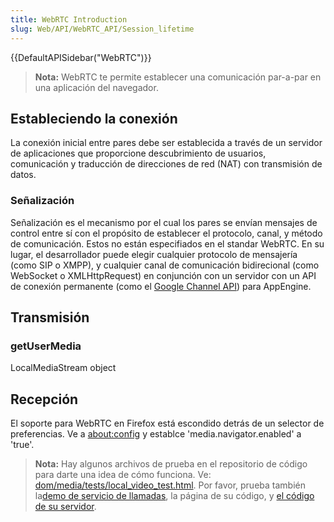 ```yaml
---
title: WebRTC Introduction
slug: Web/API/WebRTC_API/Session_lifetime
---
```


{{DefaultAPISidebar("WebRTC")}}

> **Nota:** WebRTC te permite establecer una comunicación par-a-par en una aplicación del navegador.

## Estableciendo la conexión

La conexión inicial entre pares debe ser establecida a través de un servidor de aplicaciones que proporcione descubrimiento de usuarios, comunicación y traducción de direcciones de red (NAT) con transmisión de datos.

### Señalización

Señalización es el mecanismo por el cual los pares se envían mensajes de control entre sí con el propósito de establecer el protocolo, canal, y método de comunicación. Estos no están especifiados en el standar WebRTC. En su lugar, el desarrollador puede elegir cualquier protocolo de mensajería (como SIP o XMPP), y cualquier canal de comunicación bidirecional (como WebSocket o XMLHttpRequest) en conjunción con un servidor con un API de conexión permanente (como el [Google Channel API](https://developers.google.com/appengine/docs/python/channel/overview)) para AppEngine.

## Transmisión

### getUserMedia

LocalMediaStream object

## Recepción

El soporte para WebRTC en Firefox está escondido detrás de un selector de preferencias. Ve a [about:config](/about:config) y establce 'media.navigator.enabled' a 'true'.

> **Nota:** Hay algunos archivos de prueba en el repositorio de código para darte una idea de cómo funciona. Ve: [dom/media/tests/local_video_test.html](http://hg.mozilla.org/projects/alder/file/tip/dom/media/tests/local_video_test.html). Por favor, prueba también la[demo de servicio de llamadas](http://webrtc-demo.herokuapp.com/mozdemo), la página de su código, y [el código de su servidor](https://github.com/anantn/webrtc-demo/).
